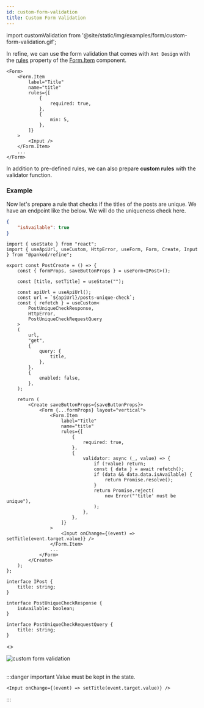```yaml
---
id: custom-form-validation
title: Custom Form Validation
---
```


import customValidation from '@site/static/img/examples/form/custom-form-validation.gif';

In refine, we can use the form validation that comes with `Ant Design` with the [rules](https://ant.design/components/form/#Rule) property of the [Form.Item](https://ant.design/components/form/#Form.Item) component.

```tsx {4-11}
<Form>
    <Form.Item
        label="Title"
        name="title"
        rules={[
            {
                required: true,
            },
            {
                min: 5,
            },
        ]}
    >
        <Input />
    </Form.Item>
    ...
</Form>
```

In addition to pre-defined rules, we can also prepare **custom rules** with the validator function.

### Example

Now let's prepare a rule that checks if the titles of the posts are unique. We have an endpoint like the below. We will do the uniqueness check here.

```json title="https://api.fake-rest.refine.dev/posts-unique-check?title=Example"
{
    "isAvailable": true
}
```

```tsx twoslash {1, 6-26, 34-50, 52}
import { useState } from "react";
import { useApiUrl, useCustom, HttpError, useForm, Form, Create, Input } from "@pankod/refine";

export const PostCreate = () => {
    const { formProps, saveButtonProps } = useForm<IPost>();

    const [title, setTitle] = useState("");

    const apiUrl = useApiUrl();
    const url = `${apiUrl}/posts-unique-check`;
    const { refetch } = useCustom<
        PostUniqueCheckResponse,
        HttpError,
        PostUniqueCheckRequestQuery
    >
    (
        url,
        "get",
        {
            query: {
                title,
            },
        },
        {
            enabled: false,
        },
    );

    return (
        <Create saveButtonProps={saveButtonProps}>
            <Form {...formProps} layout="vertical">
                <Form.Item
                    label="Title"
                    name="title"
                    rules={[
                        {
                            required: true,
                        },
                        {
                            validator: async (_, value) => {
                                if (!value) return;
                                const { data } = await refetch();
                                if (data && data.data.isAvailable) {
                                    return Promise.resolve();
                                }
                                return Promise.reject(
                                    new Error("'title' must be unique"),
                                );
                            },
                        },
                    ]}
                >
                    <Input onChange={(event) => setTitle(event.target.value)} />
                </Form.Item>
                ...
            </Form>
        </Create>
    );
};

interface IPost {
    title: string;
}

interface PostUniqueCheckResponse {
    isAvailable: boolean;
}

interface PostUniqueCheckRequestQuery {
    title: string;
}
```

<>
<div class="img-container">
    <div class="window">
        <div class="control red"></div>
        <div class="control orange"></div>
        <div class="control green"></div>
    </div>
    <img src={customValidation} alt="custom form validation" />
</div>
<br/>
</>

:::danger important
Value must be kept in the state.

```tsx
<Input onChange={(event) => setTitle(event.target.value)} />
```

:::
